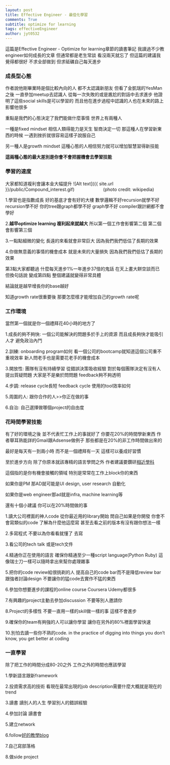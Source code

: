 ```yaml
---
layout: post
title: Effective Engineer - 最佳化學習
comments: True 
subtitle: optimize for learning
tags: effectiveEngineer
author: jyt0532
---
```


這篇是Effective Engineer - Optimize for learning章節的讀書筆記 我讀過不少教engineer如何成長的文章 
但通常都是老生常談 看沒兩天就忘了 但這篇的建議我覺得都很好 不求全部做到 但求砥礪自己每天進步


### 成長型心態

作者說他剛畢業時是個比較內向的人 
都不太認識新朋友 
但看了金凱瑞的YesMan之後
一直參加meetup去認識人 
從每一次失敗的或是尷尬的對話中去求進步 
他證明了這些social skills是可以學習的 
而且他在進步過程中認識的人也在未來的路上影響他很多

重點是我們的心態決定了我們能做什麼事情 
世界上有兩種人 

一種是fixed mindset 相信人類得能力是天生 智商決定一切 那這種人在學習新東西的時候 一遇到挫折就很容易這樣子說服自己 

另一種人是growth mindset 這種心態的人相信努力就可以增加智慧習得新技能 

**這兩種心態的最大差別是你會不會把握機會去學習技能**


### 學習的速度

大家都知道複利會讓本金大幅提升
![Alt text]({{ site.url }}/public/Compound_interest.gif)
&nbsp;&nbsp;&nbsp;&nbsp;&nbsp;&nbsp;&nbsp;&nbsp;&nbsp;&nbsp;&nbsp;&nbsp;&nbsp;&nbsp;&nbsp;&nbsp;&nbsp;&nbsp;&nbsp;&nbsp;&nbsp;&nbsp;(photo credit: wikipedia)

1.學習也是指數成長 好的基底才會有好的大樓 數學邏輯不好recursion就學不好 recursion學不好 你的tree跟graph都學不好 graph學不好 compiler跟計網都不會學好 

2.**越早optimize learning 複利起來就越大** 所以第一個工作會影響第二個 第二個會影響第三個

3.一點點細微的變化 長遠的來看就會非常巨大 因為我們我們低估了長期的效果

4.你做無意義的事情的機會成本 就是未來的大量損失 因為我們我們低估了長期的效果

第3點大家都聽過 什麼每天進步1%一年進步37倍的鬼話 在天上畫大餅空談而已
但換句話說 變成第四點 整個建議就變得非常具體

結論就是越早增長你的base越好

知道growth rate很重要後 那要怎麼樣才能增加自己的growth rate呢

### 工作環境

當然第一個就是你一個禮拜花40小時的地方了

1.成長的夠不夠快: 一個公司能解決的問題多於手上的資源 而且成長夠快才能吸引人才 避免政治內鬥

2.訓練: onboarding program如何 看一個公司的bootcamp就知道這個公司重不重視效率
新人問老手也是需要花老手的機會成本

3.開放性: 團隊有沒有持續學習 從錯誤決策吸收經驗 對於每個團隊決定有沒有人提出質疑問題 大家是不是樂於問問題 feedback夠不夠透明

4.步調: release cycle長短 feedback cycle 使用的tool效率如何

5.周圍的人: 跟你合作的人>>你正在做的事

6.自治: 自己選擇做哪個project的自由度

### 花時間學習技能

有了好的環境之後 並不代表忙工作上的事就好了 你要花20%的時間學新東西 作者舉耳熟能詳的Gmail跟Adsense做例子 那些都是在20%的非工作時間做出來的

最好是每天有一到兩小時 而不是一個禮拜有一天 這樣可以養成好習慣

至於進步方向 除了你原本就該專精的語言學問之外 作者建議要鑽研[相近學科](http://www.effectiveengineer.com/blog/master-adjacent-disciplines)

這個指的是你有機會接觸的領域 特別是常常在工作上block你的東西

如果你是PM 那AD就可能是UI design, user research 自動化

如果你是web engineer那ad就是infra, machine learning等

還有十個小建議 你可以在20%時間做的事

1.讀大公司裡面的神人code 從你最近用的library開始 問自己如果是你開發 你會不會寫類似的code 了解為什麼他這麼寫 甚至去看之前的版本有沒有跟你想法一樣

2.多寫程式 不要以為你看看就懂了 去寫

3.看公司的tech talk 或是tech文件

4.精通你正在使用的語言 確保你精通至少一種script language(Python Ruby) 這像瑞士刀一樣可以隨時拿出來幫你處理雜事

5.把你的code review給很挑剃的人 提高自己的code bar而不是降低review bar 跟強者討論design 不要讓你的猛code去實作不猛的東西

6.參加你想要進步的課程的online course Coursera Udemy都很多

7.有興趣的project主動去參加discussion 不要等別人邀請你

8.Project的多樣性 不要一直用一樣的skill做一樣的事 這樣不會進步

9.確保你的team有夠強的人可以讓你學習 讓你在另外的80%裡面學習快速

10.別怕去讀一些你不熟的code. in the practice of digging into things you don’t know, you get better at coding

### 一直學習

除了把工作的時間分成80-20之外 工作之外的時間也應該學習

1.學新語言跟新framework

2.投資需求高的技術 看現在最常出現的job description需要什麼大概就是現在的trend

3.讀書 讀別人的人生 學習別人的錯誤經驗 

4.參加討論 讀書會

5.建立network

6.follow[好的教學blog](https://www.jyt0532.com/)

7.自己寫部落格

8.做side project

